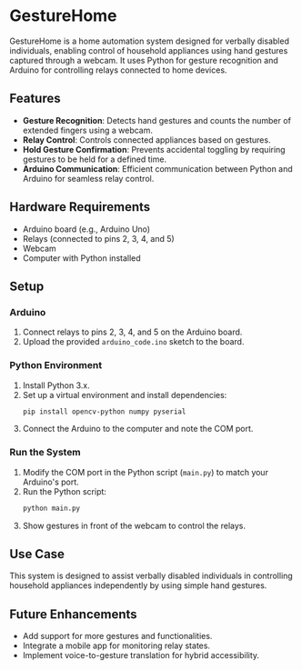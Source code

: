 # GestureHome

GestureHome is a home automation system designed for verbally disabled individuals, enabling control of household appliances using hand gestures captured through a webcam. It uses Python for gesture recognition and Arduino for controlling relays connected to home devices.

## Features
- **Gesture Recognition**: Detects hand gestures and counts the number of extended fingers using a webcam.
- **Relay Control**: Controls connected appliances based on gestures.
- **Hold Gesture Confirmation**: Prevents accidental toggling by requiring gestures to be held for a defined time.
- **Arduino Communication**: Efficient communication between Python and Arduino for seamless relay control.

## Hardware Requirements
- Arduino board (e.g., Arduino Uno)
- Relays (connected to pins 2, 3, 4, and 5)
- Webcam
- Computer with Python installed

## Setup

### Arduino
1. Connect relays to pins 2, 3, 4, and 5 on the Arduino board.
2. Upload the provided `arduino_code.ino` sketch to the board.

### Python Environment
1. Install Python 3.x.
2. Set up a virtual environment and install dependencies:
   ```bash
   pip install opencv-python numpy pyserial
   ```
3. Connect the Arduino to the computer and note the COM port.

### Run the System
1. Modify the COM port in the Python script (`main.py`) to match your Arduino's port.
2. Run the Python script:
   ```bash
   python main.py
   ```
3. Show gestures in front of the webcam to control the relays.

## Use Case
This system is designed to assist verbally disabled individuals in controlling household appliances independently by using simple hand gestures.

## Future Enhancements
- Add support for more gestures and functionalities.
- Integrate a mobile app for monitoring relay states.
- Implement voice-to-gesture translation for hybrid accessibility.
